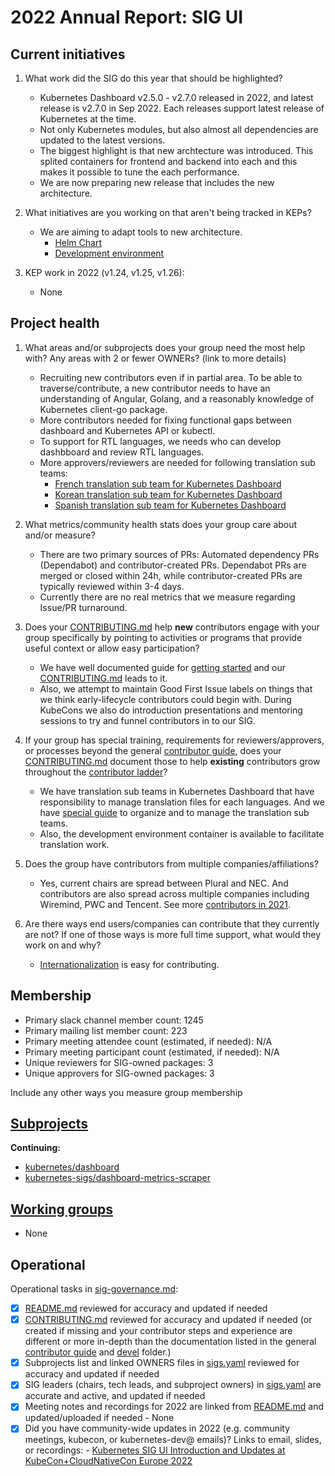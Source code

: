 # 2022 Annual Report: SIG UI

## Current initiatives

1. What work did the SIG do this year that should be highlighted?

   - Kubernetes Dashboard v2.5.0 - v2.7.0 released in 2022, and latest release is v2.7.0 in Sep 2022. Each releases support latest release of Kubernetes at the time.
   - Not only Kubernetes modules, but also almost all dependencies are updated to the latest versions.
   - The biggest highlight is that new archtecture was introduced. This splited containers for frontend and backend into each and this makes it possible to tune the each performance.
   - We are now preparing new release that includes the new architecture.

2. What initiatives are you working on that aren't being tracked in KEPs?

   - We are aiming to adapt tools to new architecture.
      - [Helm Chart](https://github.com/kubernetes/dashboard/pull/7544)
      - [Development environment](https://github.com/kubernetes/dashboard/pull/7602)

3. KEP work in 2022 (v1.24, v1.25, v1.26):

   - None

## Project health

1. What areas and/or subprojects does your group need the most help with?
   Any areas with 2 or fewer OWNERs? (link to more details)

   - Recruiting new contributors even if in partial area. To be able to traverse/contribute, a new contributor needs to have an understanding of Angular, Golang, and a reasonably knowledge of Kubernetes client-go package.
   - More contributors needed for fixing functional gaps between dashboard and Kubernetes API or kubectl.
   - To support for RTL languages, we needs who can develop dashbboard and review RTL languages.
   - More approvers/reviewers are needed for following translation sub teams:
      - [French translation sub team for Kubernetes Dashboard](https://github.com/kubernetes/dashboard/blob/master/modules/web/i18n/fr/OWNERS)
      - [Korean translation sub team for Kubernetes Dashboard](https://github.com/kubernetes/dashboard/blob/master/modules/web/i18n/ko/OWNERS)
      - [Spanish translation sub team for Kubernetes Dashboard](https://github.com/kubernetes/dashboard/blob/master/modules/web/i18n/es/OWNERS)

2. What metrics/community health stats does your group care about and/or measure?

   - There are two primary sources of PRs: Automated dependency PRs (Dependabot) and contributor-created PRs. Dependabot PRs are merged or closed within 24h, while contributor-created PRs are typically reviewed within 3-4 days.
   - Currently there are no real metrics that we measure regarding Issue/PR turnaround.

3. Does your [CONTRIBUTING.md] help **new** contributors engage with your group specifically by pointing
   to activities or programs that provide useful context or allow easy participation?

   - We have well documented guide for [getting started](https://github.com/kubernetes/dashboard/blob/master/docs/developer/getting-started.md) and our [CONTRIBUTING.md](https://github.com/kubernetes/dashboard/blob/master/CONTRIBUTING.md) leads to it.
   - Also, we attempt to maintain Good First Issue labels on things that we think early-lifecycle contributors could begin with. During KubeCons we also do introduction presentations and mentoring sessions to try and funnel contributors in to our SIG.

4. If your group has special training, requirements for reviewers/approvers, or processes beyond the general [contributor guide],
   does your [CONTRIBUTING.md] document those to help **existing** contributors grow throughout the [contributor ladder]?

   - We have translation sub teams in Kubernetes Dashboard that have responsibility to manage translation files for each languages. And we have [special guide](https://github.com/kubernetes/dashboard/blob/master/docs/developer/internationalization.md) to organize and to manage the translation sub teams.
   - Also, the development environment container is available to facilitate translation work.

5. Does the group have contributors from multiple companies/affiliations?

   - Yes, current chairs are spread between Plural and NEC. And contributors are also spread across multiple companies including Wiremind, PWC and Tencent. See more [contributors in 2021](https://github.com/kubernetes/dashboard/graphs/contributors?from=2022-01-01&to=2022-12-31&type=c).

6. Are there ways end users/companies can contribute that they currently are not?
   If one of those ways is more full time support, what would they work on and why?

   - [Internationalization](https://github.com/kubernetes/dashboard/blob/master/docs/developer/internationalization.md) is easy for contributing.

## Membership

- Primary slack channel member count: 1245
- Primary mailing list member count: 223
- Primary meeting attendee count (estimated, if needed): N/A
- Primary meeting participant count (estimated, if needed): N/A
- Unique reviewers for SIG-owned packages: 3<!-- in future, this will be generated from OWNERS files referenced from subprojects, expanded with OWNERS_ALIASES files -->
- Unique approvers for SIG-owned packages: 3<!-- in future, this will be generated from OWNERS files referenced from subprojects, expanded with OWNERS_ALIASES files -->

Include any other ways you measure group membership

## [Subprojects](https://git.k8s.io/community/sig-ui#subprojects)

**Continuing:**

- [kubernetes/dashboard](https://github.com/kubernetes/dashboard)
- [kubernetes-sigs/dashboard-metrics-scraper](https://github.com/kubernetes-sigs/dashboard-metrics-scraper)

## [Working groups](https://git.k8s.io/community/sig-ui#working-groups)

- None

## Operational

Operational tasks in [sig-governance.md]:

- [x] [README.md] reviewed for accuracy and updated if needed
- [x] [CONTRIBUTING.md] reviewed for accuracy and updated if needed
      (or created if missing and your contributor steps and experience are different or more
      in-depth than the documentation listed in the general [contributor guide] and [devel] folder.)
- [x] Subprojects list and linked OWNERS files in [sigs.yaml] reviewed for accuracy and updated if needed
- [x] SIG leaders (chairs, tech leads, and subproject owners) in [sigs.yaml] are accurate and active, and updated if needed
- [x] Meeting notes and recordings for 2022 are linked from [README.md] and updated/uploaded if needed
      - None
- [x] Did you have community-wide updates in 2022 (e.g. community meetings, kubecon, or kubernetes-dev@ emails)? Links to email, slides, or recordings:
      - [Kubernetes SIG UI Introduction and Updates at KubeCon+CloudNativeCon Europe 2022](https://sched.co/ytpx)

[CONTRIBUTING.md]: https://git.k8s.io/community/sig-ui/CONTRIBUTING.md
[contributor ladder]: https://git.k8s.io/community/community-membership.md
[sig-governance.md]: https://git.k8s.io/community/committee-steering/governance/sig-governance.md
[README.md]: https://git.k8s.io/community/sig-ui/README.md
[sigs.yaml]: https://git.k8s.io/community/sigs.yaml
[contributor guide]: https://git.k8s.io/community/contributors/guide/README.md
[devel]: https://git.k8s.io/community/contributors/devel/README.md
